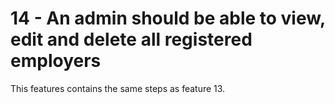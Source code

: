 # 14 - An admin should be able to view, edit and delete all registered employers

This features contains the same steps as feature 13.

